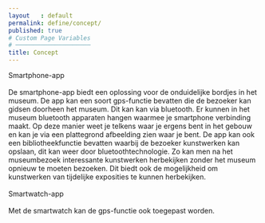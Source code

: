 ```yaml
---
layout   : default
permalink: define/concept/
published: true
# Custom Page Variables
# ─────────────────────
title: Concept
---
```


<p>
Smartphone-app<br>
<br>
De smartphone-app biedt een oplossing voor de onduidelijke bordjes in het museum. De app kan een soort gps-functie bevatten die de bezoeker kan gidsen doorheen het museum. Dit kan kan via bluetooth. Er kunnen in het museum bluetooth apparaten hangen waarmee je smartphone verbinding maakt. Op deze manier weet je telkens waar je ergens bent in het gebouw en kan je via een plattegrond afbeelding zien waar je bent.
De app kan ook een bibliotheekfunctie bevatten waarbij de bezoeker kunstwerken kan opslaan, dit kan weer door bluetoothtechnologie. Zo kan men na het museumbezoek interessante kunstwerken herbekijken zonder het museum opnieuw te moeten bezoeken. Dit biedt ook de mogelijkheid om kunstwerken van tijdelijke exposities te kunnen herbekijken. <br>
<br>
Smartwatch-app<br>
<br>
Met de smartwatch kan de gps-functie ook toegepast worden.  
</p>